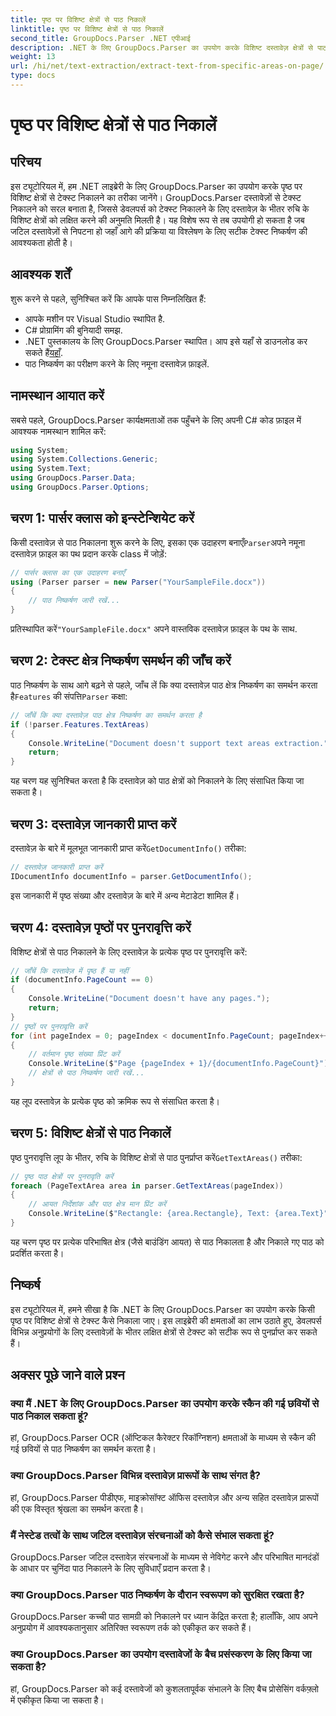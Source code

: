 ```yaml
---
title: पृष्ठ पर विशिष्ट क्षेत्रों से पाठ निकालें
linktitle: पृष्ठ पर विशिष्ट क्षेत्रों से पाठ निकालें
second_title: GroupDocs.Parser .NET एपीआई
description: .NET के लिए GroupDocs.Parser का उपयोग करके विशिष्ट दस्तावेज़ क्षेत्रों से पाठ निकालना सीखें। अपने अनुप्रयोगों के लिए लक्षित और सटीक पाठ निष्कर्षण।
weight: 13
url: /hi/net/text-extraction/extract-text-from-specific-areas-on-page/
type: docs
---
```

# पृष्ठ पर विशिष्ट क्षेत्रों से पाठ निकालें

## परिचय
इस ट्यूटोरियल में, हम .NET लाइब्रेरी के लिए GroupDocs.Parser का उपयोग करके पृष्ठ पर विशिष्ट क्षेत्रों से टेक्स्ट निकालने का तरीका जानेंगे। GroupDocs.Parser दस्तावेज़ों से टेक्स्ट निकालने को सरल बनाता है, जिससे डेवलपर्स को टेक्स्ट निकालने के लिए दस्तावेज़ के भीतर रुचि के विशिष्ट क्षेत्रों को लक्षित करने की अनुमति मिलती है। यह विशेष रूप से तब उपयोगी हो सकता है जब जटिल दस्तावेज़ों से निपटना हो जहाँ आगे की प्रक्रिया या विश्लेषण के लिए सटीक टेक्स्ट निष्कर्षण की आवश्यकता होती है।
## आवश्यक शर्तें
शुरू करने से पहले, सुनिश्चित करें कि आपके पास निम्नलिखित हैं:
- आपके मशीन पर Visual Studio स्थापित है.
- C# प्रोग्रामिंग की बुनियादी समझ.
- .NET पुस्तकालय के लिए GroupDocs.Parser स्थापित। आप इसे यहाँ से डाउनलोड कर सकते हैं[यहाँ](https://releases.groupdocs.com/parser/net/).
- पाठ निष्कर्षण का परीक्षण करने के लिए नमूना दस्तावेज़ फ़ाइलें.
## नामस्थान आयात करें
सबसे पहले, GroupDocs.Parser कार्यक्षमताओं तक पहुँचने के लिए अपनी C# कोड फ़ाइल में आवश्यक नामस्थान शामिल करें:
```csharp
using System;
using System.Collections.Generic;
using System.Text;
using GroupDocs.Parser.Data;
using GroupDocs.Parser.Options;
```
## चरण 1: पार्सर क्लास को इन्स्टेन्शियेट करें
 किसी दस्तावेज़ से पाठ निकालना शुरू करने के लिए, इसका एक उदाहरण बनाएँ`Parser`अपने नमूना दस्तावेज़ फ़ाइल का पथ प्रदान करके class में जोड़ें:
```csharp
// पार्सर क्लास का एक उदाहरण बनाएँ
using (Parser parser = new Parser("YourSampleFile.docx"))
{
    // पाठ निष्कर्षण जारी रखें...
}
```
 प्रतिस्थापित करें`"YourSampleFile.docx"` अपने वास्तविक दस्तावेज़ फ़ाइल के पथ के साथ.
## चरण 2: टेक्स्ट क्षेत्र निष्कर्षण समर्थन की जाँच करें
 पाठ निष्कर्षण के साथ आगे बढ़ने से पहले, जाँच लें कि क्या दस्तावेज़ पाठ क्षेत्र निष्कर्षण का समर्थन करता है`Features` की संपत्ति`Parser` कक्षा:
```csharp
// जाँचें कि क्या दस्तावेज़ पाठ क्षेत्र निष्कर्षण का समर्थन करता है
if (!parser.Features.TextAreas)
{
    Console.WriteLine("Document doesn't support text areas extraction.");
    return;
}
```
यह चरण यह सुनिश्चित करता है कि दस्तावेज़ को पाठ क्षेत्रों को निकालने के लिए संसाधित किया जा सकता है।
## चरण 3: दस्तावेज़ जानकारी प्राप्त करें
 दस्तावेज़ के बारे में मूलभूत जानकारी प्राप्त करें`GetDocumentInfo()` तरीका:
```csharp
// दस्तावेज़ जानकारी प्राप्त करें
IDocumentInfo documentInfo = parser.GetDocumentInfo();
```
इस जानकारी में पृष्ठ संख्या और दस्तावेज़ के बारे में अन्य मेटाडेटा शामिल हैं।
## चरण 4: दस्तावेज़ पृष्ठों पर पुनरावृत्ति करें
विशिष्ट क्षेत्रों से पाठ निकालने के लिए दस्तावेज़ के प्रत्येक पृष्ठ पर पुनरावृत्ति करें:
```csharp
// जाँचें कि दस्तावेज़ में पृष्ठ हैं या नहीं
if (documentInfo.PageCount == 0)
{
    Console.WriteLine("Document doesn't have any pages.");
    return;
}
// पृष्ठों पर पुनरावृत्ति करें
for (int pageIndex = 0; pageIndex < documentInfo.PageCount; pageIndex++)
{
    // वर्तमान पृष्ठ संख्या प्रिंट करें
    Console.WriteLine($"Page {pageIndex + 1}/{documentInfo.PageCount}");
    // क्षेत्रों से पाठ निष्कर्षण जारी रखें...
}
```
यह लूप दस्तावेज़ के प्रत्येक पृष्ठ को क्रमिक रूप से संसाधित करता है।
## चरण 5: विशिष्ट क्षेत्रों से पाठ निकालें
पृष्ठ पुनरावृत्ति लूप के भीतर, रुचि के विशिष्ट क्षेत्रों से पाठ पुनर्प्राप्त करें`GetTextAreas()` तरीका:
```csharp
// पृष्ठ पाठ क्षेत्रों पर पुनरावृति करें
foreach (PageTextArea area in parser.GetTextAreas(pageIndex))
{
    // आयत निर्देशांक और पाठ क्षेत्र मान प्रिंट करें
    Console.WriteLine($"Rectangle: {area.Rectangle}, Text: {area.Text}");
}
```
यह चरण पृष्ठ पर प्रत्येक परिभाषित क्षेत्र (जैसे बाउंडिंग आयत) से पाठ निकालता है और निकाले गए पाठ को प्रदर्शित करता है।
## निष्कर्ष
इस ट्यूटोरियल में, हमने सीखा है कि .NET के लिए GroupDocs.Parser का उपयोग करके किसी पृष्ठ पर विशिष्ट क्षेत्रों से टेक्स्ट कैसे निकाला जाए। इस लाइब्रेरी की क्षमताओं का लाभ उठाते हुए, डेवलपर्स विभिन्न अनुप्रयोगों के लिए दस्तावेज़ों के भीतर लक्षित क्षेत्रों से टेक्स्ट को सटीक रूप से पुनर्प्राप्त कर सकते हैं।

## अक्सर पूछे जाने वाले प्रश्न
### क्या मैं .NET के लिए GroupDocs.Parser का उपयोग करके स्कैन की गई छवियों से पाठ निकाल सकता हूं?
हां, GroupDocs.Parser OCR (ऑप्टिकल कैरेक्टर रिकॉग्निशन) क्षमताओं के माध्यम से स्कैन की गई छवियों से पाठ निष्कर्षण का समर्थन करता है।
### क्या GroupDocs.Parser विभिन्न दस्तावेज़ प्रारूपों के साथ संगत है?
हां, GroupDocs.Parser पीडीएफ, माइक्रोसॉफ्ट ऑफिस दस्तावेज़ और अन्य सहित दस्तावेज़ प्रारूपों की एक विस्तृत श्रृंखला का समर्थन करता है।
### मैं नेस्टेड तत्वों के साथ जटिल दस्तावेज़ संरचनाओं को कैसे संभाल सकता हूं?
GroupDocs.Parser जटिल दस्तावेज़ संरचनाओं के माध्यम से नेविगेट करने और परिभाषित मानदंडों के आधार पर चुनिंदा पाठ निकालने के लिए सुविधाएँ प्रदान करता है।
### क्या GroupDocs.Parser पाठ निष्कर्षण के दौरान स्वरूपण को सुरक्षित रखता है?
GroupDocs.Parser कच्ची पाठ सामग्री को निकालने पर ध्यान केंद्रित करता है; हालाँकि, आप अपने अनुप्रयोग में आवश्यकतानुसार अतिरिक्त स्वरूपण तर्क को एकीकृत कर सकते हैं।
### क्या GroupDocs.Parser का उपयोग दस्तावेजों के बैच प्रसंस्करण के लिए किया जा सकता है?
हां, GroupDocs.Parser को कई दस्तावेजों को कुशलतापूर्वक संभालने के लिए बैच प्रोसेसिंग वर्कफ़्लो में एकीकृत किया जा सकता है।